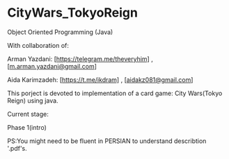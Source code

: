 # CityWars_TokyoReign
Object Oriented Programming (Java)

With collaboration of:

Arman Yazdani:       [https://telegram.me/theveryhim] , [m.arman.yazdani@gmail.com]

Aida Karimzadeh:        [https://t.me/ikdram] , [aidakz081@gmail.com]

This porject is devoted to implementation of 
a card game: City Wars(Tokyo Reign) using java.

Current stage:

Phase 1(intro)

 PS:You might need to be fluent in PERSIAN to understand describtion '.pdf's.

